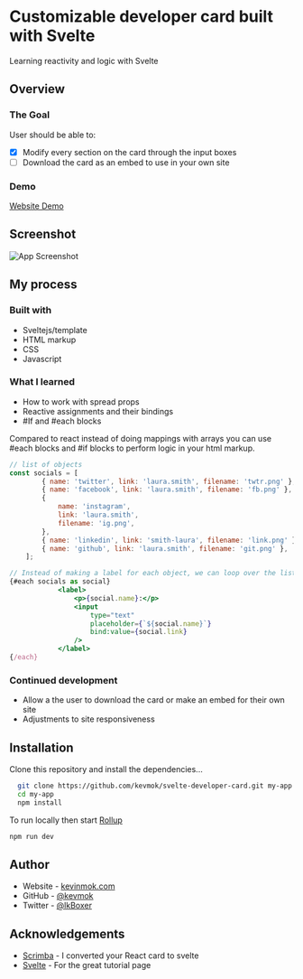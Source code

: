# Customizable developer card built with Svelte

Learning reactivity and logic with Svelte

## Overview

### The Goal

User should be able to:

-   [x] Modify every section on the card through the input boxes
-   [ ] Download the card as an embed to use in your own site

### Demo

[Website Demo](https://svelte-developer-card.vercel.app/)

## Screenshot

![App Screenshot](https://i.imgur.com/6yPoKdB.jpg)

## My process

### Built with

-   Sveltejs/template
-   HTML markup
-   CSS
-   Javascript

### What I learned

-   How to work with spread props
-   Reactive assignments and their bindings
-   #If and #each blocks

Compared to react instead of doing mappings with arrays you can use #each blocks and #if blocks to perform logic in your html markup.

```jsx
// list of objects
const socials = [
        { name: 'twitter', link: 'laura.smith', filename: 'twtr.png' },
        { name: 'facebook', link: 'laura.smith', filename: 'fb.png' },
        {
            name: 'instagram',
            link: 'laura.smith',
            filename: 'ig.png',
        },
        { name: 'linkedin', link: 'smith-laura', filename: 'link.png' },
        { name: 'github', link: 'laura.smith', filename: 'git.png' },
    ];

// Instead of making a label for each object, we can loop over the list like this:
{#each socials as social}
            <label>
                <p>{social.name}:</p>
                <input
                    type="text"
                    placeholder={`${social.name}`}
                    bind:value={social.link}
                />
            </label>
{/each}
```

### Continued development

-   Allow a the user to download the card or make an embed for their own site
-   Adjustments to site responsiveness

## Installation

Clone this repository and install the dependencies...

```bash
  git clone https://github.com/kevmok/svelte-developer-card.git my-app
  cd my-app
  npm install
```

To run locally then start [Rollup](https://rollupjs.org)

```bash
npm run dev
```

## Author

-   Website - [kevinmok.com](https://kevinmok.com)
-   GitHub - [@kevmok](https://www.github.com/Kevmok)
-   Twitter - [@lkBoxer](https://twitter.com/hustlerBoxer)

## Acknowledgements

-   [Scrimba](https://scrimba.com) - I converted your React card to svelte
-   [Svelte](https://svelte.dev/) - For the great tutorial page
